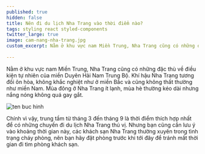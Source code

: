 ```yaml
---
published: true
hidden: false
title: Nên đi du lịch Nha Trang vào thời điểm nào?
tags: styling react styled-components
twitter_large: true
image: cam-nang-nha-trang.jpg
custom_excerpt: Nằm ở khu vực nam Miền Trung, Nha Trang cũng có những đặc thù về điều kiện tự nhiên của miền Duyên Hải Nam Trung Bộ.
 
---
```


Nằm ở khu vực nam Miền Trung, Nha Trang cũng có những đặc thù về điều kiện tự nhiên của miền Duyên Hải Nam Trung Bộ. Khí hậu Nha Trang tương đối ôn hòa, không khắc nghiệt như ở miền Bắc và cũng không thất thường như miền Nam. Mùa đông ở Nha Trang ít lạnh, mùa hè thường kéo dài nhưng nắng nóng không quá gay gắt.

![ten buc hinh](https://www.vietfuntravel.com.vn/image/data/Blog/kinh-nghiem/du-lich-nha-trang-nen-di-vao-thang-may/du-lich-nha-trang-nen-di-vao-thang-may-2.jpg "ten buc hinh")

Chính vì vậy, trung tầm từ tháng 3 đến tháng 9 là thời điểm thích hợp nhất để có những chuyến đi du lịch Nha Trang thú vị. Nhưng bạn cũng cần lưu ý vào khoảng thời gian này, các khách sạn Nha Trang thường xuyên trong tình trạng cháy phòng, nên bạn hãy đặt phòng trước khi tới đây để tránh mất thời gian đi tìm phòng khách sạn.